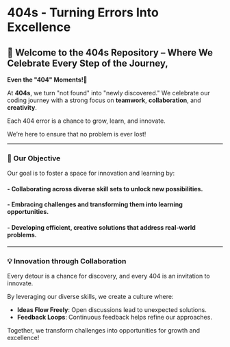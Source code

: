 
   # 404s - Turning Errors Into Excellence

   ## 🌟 Welcome to the 404s Repository – Where We Celebrate Every Step of the Journey,  
**Even the "404" Moments!🌟**

At **404s**, we turn "not found" into "newly discovered." We celebrate our coding journey
with a strong focus on **teamwork**, **collaboration**, and **creativity**.

Each 404 error is a chance to grow, learn, and innovate.

We’re here to ensure that no problem is ever lost!

---

   ### 🎯 Our Objective

Our goal is to foster a space for innovation and learning by:

   #### - **Collaborating** across diverse skill sets to unlock new possibilities.
   #### - **Embracing challenges** and transforming them into learning opportunities.
   #### - **Developing efficient**, **creative solutions** that address real-world problems.

---

   ### 💡 Innovation through Collaboration

Every detour is a chance for discovery, and every 404 is an invitation to innovate. 

By leveraging our diverse skills, we create a culture where:

   - **Ideas Flow Freely**: Open discussions lead to unexpected solutions.
   - **Feedback Loops**: Continuous feedback helps refine our approaches.

Together, we transform challenges into opportunities for growth and excellence!
